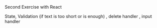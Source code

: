 Second Exercise with React

State, Validation (if text is too short or is enough) , delete handler , input handler
